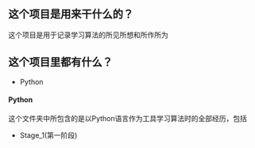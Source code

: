 ## 这个项目是用来干什么的？
这个项目是用于记录学习算法的所见所想和所作所为
## 这个项目里都有什么？
* Python

#### Python
这个文件夹中所包含的是以Python语言作为工具学习算法时的全部经历，包括
* Stage_1(第一阶段)